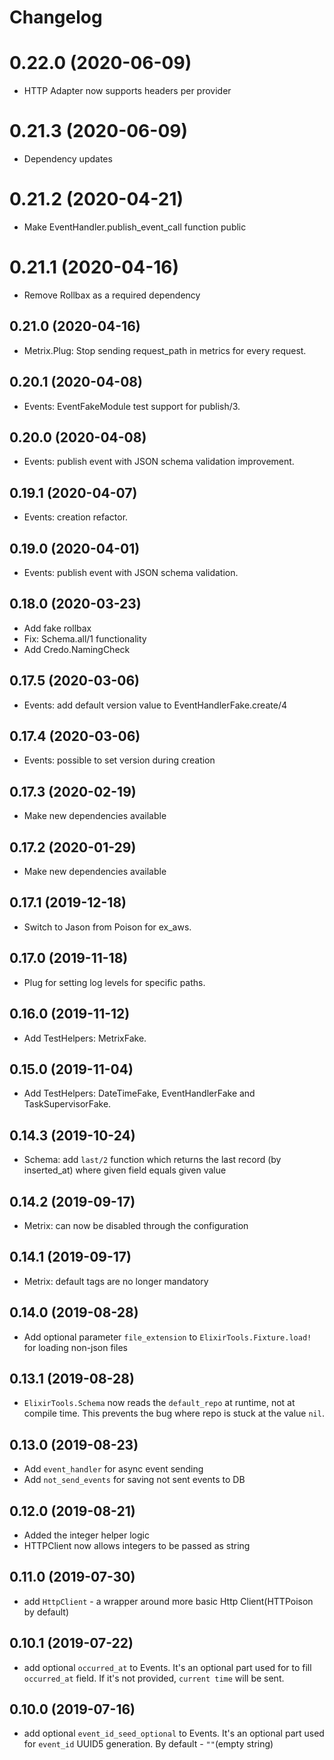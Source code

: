 # Changelog

# 0.22.0 (2020-06-09)
* HTTP Adapter now supports headers per provider

# 0.21.3 (2020-06-09)
* Dependency updates

# 0.21.2 (2020-04-21)
* Make EventHandler.publish_event_call function public

# 0.21.1 (2020-04-16)
* Remove Rollbax as a required dependency

## 0.21.0 (2020-04-16)
* Metrix.Plug: Stop sending request_path in metrics for every request.

## 0.20.1 (2020-04-08)
* Events: EventFakeModule test support for publish/3.

## 0.20.0 (2020-04-08)
* Events: publish event with JSON schema validation improvement.

## 0.19.1 (2020-04-07)
* Events: creation refactor.

## 0.19.0 (2020-04-01)
* Events: publish event with JSON schema validation.

## 0.18.0 (2020-03-23)
* Add fake rollbax
* Fix: Schema.all/1 functionality
* Add Credo.NamingCheck

## 0.17.5 (2020-03-06)
* Events: add default version value to EventHandlerFake.create/4

## 0.17.4 (2020-03-06)
* Events: possible to set version during creation

## 0.17.3 (2020-02-19)
* Make new dependencies available

## 0.17.2 (2020-01-29)
* Make new dependencies available

## 0.17.1 (2019-12-18)
* Switch to Jason from Poison for ex_aws.

## 0.17.0 (2019-11-18)
* Plug for setting log levels for specific paths.

## 0.16.0 (2019-11-12)
* Add TestHelpers: MetrixFake.

## 0.15.0 (2019-11-04)
* Add TestHelpers: DateTimeFake, EventHandlerFake and TaskSupervisorFake.

## 0.14.3 (2019-10-24)
* Schema: add `last/2` function which returns the last record (by inserted_at) where given field equals given value

## 0.14.2 (2019-09-17)
* Metrix: can now be disabled through the configuration

## 0.14.1 (2019-09-17)
* Metrix: default tags are no longer mandatory

## 0.14.0 (2019-08-28)
* Add optional parameter `file_extension` to `ElixirTools.Fixture.load!` for loading non-json files

## 0.13.1 (2019-08-28)
* `ElixirTools.Schema` now reads the `default_repo` at runtime, not at compile time. This prevents
the bug where repo is stuck at the value `nil`.

## 0.13.0 (2019-08-23)
* Add `event_handler` for async event sending
* Add `not_send_events` for saving not sent events to DB

## 0.12.0 (2019-08-21)
* Added the integer helper logic
* HTTPClient now allows integers to be passed as string

## 0.11.0 (2019-07-30)
* add `HttpClient` - a wrapper around more basic Http Client(HTTPoison by default)

## 0.10.1 (2019-07-22)
* add optional `occurred_at` to Events.
It's an optional part used for to fill `occurred_at` field. If it's not provided, `current time` will be sent.

## 0.10.0 (2019-07-16)
* add optional `event_id_seed_optional` to Events.
It's an optional part used for `event_id` UUID5 generation. By default - `""`(empty string)
